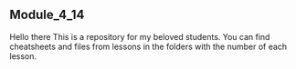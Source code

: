 ## Module_4_14
Hello there
This is a repository for my beloved students. 
You can find cheatsheets and files from lessons in the folders with the number of each lesson.
